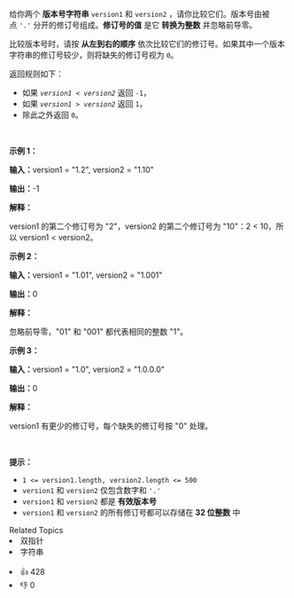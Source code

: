 <p>给你两个 <strong>版本号字符串</strong>&nbsp;<code>version1</code> 和 <code>version2</code> ，请你比较它们。版本号由被点&nbsp;<code>'.'</code> 分开的修订号组成。<strong>修订号的值</strong> 是它 <strong>转换为整数</strong> 并忽略前导零。</p>

<p>比较版本号时，请按 <strong>从左到右的顺序</strong> 依次比较它们的修订号。如果其中一个版本字符串的修订号较少，则将缺失的修订号视为 <code>0</code>。</p>

<p>返回规则如下：</p>

<ul> 
 <li>如果&nbsp;<code><em>version1&nbsp;</em>&lt;&nbsp;<em>version2</em></code> 返回 <code>-1</code>，</li> 
 <li>如果&nbsp;<code><em>version1&nbsp;</em>&gt;&nbsp;<em>version2</em></code>&nbsp;返回&nbsp;<code>1</code>，</li> 
 <li>除此之外返回 <code>0</code>。</li> 
</ul>

<p>&nbsp;</p>

<p><strong class="example">示例 1：</strong></p>

<div class="example-block"> 
 <p><strong>输入：</strong><span class="example-io">version1 = "1.2", version2 = "1.10"</span></p> 
</div>

<p><strong>输出：</strong><span class="example-io">-1</span></p>

<p><strong>解释：</strong></p>

<p>version1 的第二个修订号为&nbsp;"2"，version2 的第二个修订号为 "10"：2 &lt; 10，所以 version1 &lt; version2。</p>

<p><strong class="example">示例 2：</strong></p>

<div class="example-block"> 
 <p><strong>输入：</strong><span class="example-io">version1 = "1.01", version2 = "1.001"</span></p> 
</div>

<p><strong>输出：</strong><span class="example-io">0</span></p>

<p><strong>解释：</strong></p>

<p>忽略前导零，"01" 和 "001" 都代表相同的整数 "1"。</p>

<p><strong class="example">示例 3：</strong></p>

<div class="example-block"> 
 <p><strong>输入：</strong><span class="example-io">version1 = "1.0", version2 = "1.0.0.0"</span></p> 
</div>

<p><strong>输出：</strong><span class="example-io">0</span></p>

<p><strong>解释：</strong></p>

<p>version1 有更少的修订号，每个缺失的修订号按 "0" 处理。</p>

<p>&nbsp;</p>

<p><strong>提示：</strong></p>

<ul> 
 <li><code>1 &lt;= version1.length, version2.length &lt;= 500</code></li> 
 <li><code>version1</code> 和 <code>version2</code> 仅包含数字和 <code>'.'</code></li> 
 <li><code>version1</code> 和 <code>version2</code> 都是 <strong>有效版本号</strong></li> 
 <li><code>version1</code> 和 <code>version2</code> 的所有修订号都可以存储在 <strong>32 位整数</strong> 中</li> 
</ul>

<div><div>Related Topics</div><div><li>双指针</li><li>字符串</li></div></div><br><div><li>👍 428</li><li>👎 0</li></div>
